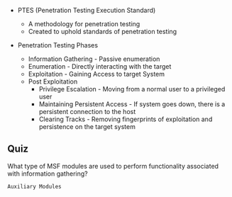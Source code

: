 - PTES (Penetration Testing Execution Standard)
	- A methodology for penetration testing
	- Created to uphold standards of penetration testing

- Penetration Testing Phases
	- Information Gathering - Passive enumeration
	- Enumeration - Directly interacting with the target
	- Exploitation - Gaining Access to target System
	- Post Exploitation 
		- Privilege Escalation - Moving from a normal user to a privileged user
		- Maintaining Persistent Access - If system goes down, there is a persistent connection to the host
		- Clearing Tracks - Removing fingerprints of exploitation and persistence on the target system

## Quiz

What type of MSF modules are used to perform functionality associated with information gathering?

	Auxiliary Modules